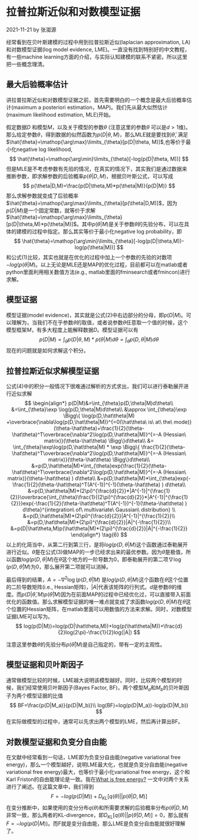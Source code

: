 # 拉普拉斯近似和对数模型证据

2021-11-21 by 张洳源

经常看到在贝叶斯建模的过程中用到拉普拉斯近似(laplacian approximation, LA)和对数模型证据(log model evidence, LME)。一直没有找到特别好的中文教程，有一些machine learning方面的介绍，与实际认知建模的联系不紧密。所以这里把一些概念理清。



## 最大后验概率估计

讲拉普拉斯近似和对数模型证据之前，首先需要明白的一个概念是最大后验概率估计(maximum a posteriori estimation，MAP)。我们先从最大似然估计(maximum likelihood estimation, MLE)开始。

假定数据$D$ 和模型$M$，以及关于模型的参数$\theta$ (注意这里的参数$\theta$ 可以是$d>1$维)。那么给定参数$\theta$，得到数据的似然函数为$p(D|\theta,M)$，那么MLE就是要找到$\hat{\theta}$, 满足$\hat{\theta}=\mathop{\arg\max}\limits_{\theta}[p(D|\theta, M)]$,也等价于最小化negative log likelihood,
$$
\hat{\theta}=\mathop{\arg\min}\limits_{\theta}[-log(p(D|\theta, M))]
$$
但是MLE是不考虑参数有先验的情况，在真实的情况下，其实我们是通过数据来推断参数，即求解参数的后验概率$p(\theta|D,M)$，根据贝叶斯公式，可以写成
$$
p(\theta|D,M)=\frac{p(D|\theta,M)*p(\theta|M)}{p(D|M)}
$$
那么求解参数就变成了后验概率$\hat{\theta}=\mathop{\arg\max}\limits_{\theta}[p(\theta|D,M)]$，因为$p(D|M)$是一个固定常数，就等价于求解$\hat{\theta}=\mathop{\arg\max}\limits_{\theta}[p(D|\theta,M)*p(\theta|M)]$。其中$p(\theta|M)$是关于参数$\theta$的先验分布，可以在具体的建模的过程中指定。那么其实等价于最小化negative log probability，即
$$
\hat{\theta}=\mathop{\arg\min}\limits_{\theta}[-log(p(D|\theta,M))-log(p(\theta|M))]
$$
和公式(1)比较，其实也就是在优化的过程中加上一个参数的先验的对数项 $-log(p(\theta|M)$。以上无论是MLE还是MAP的优化过程，目前都可以在matlab或者python里面利用相关数值方法(e.g., matlab里面的fminsearch或者fmincon)进行求解。



## 模型证据

模型证据(model evidence)，其实就是公式(2)中右边部分的分母，即$p(D|M)$。可以理解为，当我们不在乎参数$\theta$的取值，或者说参数$\theta$任意取一个值的时候，这个模型框架$M$，有多大程度上能解释数据$D$。模型证据可以有
$$
p(D|M)=\int_{\theta}p(D|\theta,M)*p(\theta|M)d\theta=\int_{\theta}p(D,\theta|M)d\theta
$$
现在的问题就是如何求解这个积分。



## 拉普拉斯近似求解模型证据

公式(4)中的积分一般情况下很难通过解析的方式求出，我们可以进行泰勒展开进行近似求解
$$
\begin{align*} 
p(D|M)&=\int_{\theta}p(D,\theta|M)d\theta\\ &=\int_{\theta}\exp \log(p(D,\theta|M)d\theta\\  &\approx \int_{\theta}\exp \Bigg\{ \log(p(D,\hat\theta|M) +\overbrace{\nabla\log(p(D,\hat\theta|M)}^{=0(\hat\theta\ is\ at\ the\ mode)}(\theta-\hat\theta)+\frac{1}{2}(\theta-\hat\theta)^T\overbrace{\nabla^2\log(p(D,\hat\theta|M)}^{=-A (Hessian\ matrix)}(\theta-\hat\theta) \Bigg\}d\theta\\  &= \int_{\theta}\exp\log(p(D,\hat\theta|M) * \exp \Bigg\{ \frac{1}{2}(\theta-\hat\theta)^T\overbrace{\nabla^2\log(p(D,\hat\theta|M)}^{=-A (Hessian\ matrix)}(\theta-\hat\theta) \Bigg\}d\theta\\  
&=p(D,\hat\theta|M)*\int_{\theta}exp(\frac{1}{2}(\theta-\hat\theta)^T\overbrace{\nabla^2\log(p(D,\hat\theta|M)}^{=-A (Hessian\ matrix)}(\theta-\hat\theta) ) d\theta\\
&=p(D,\hat\theta|M)*\int_{\theta}exp(-\frac{1}{2}(\theta-\hat\theta)^T(A^{-1})^{-1}(\theta-\hat\theta) ) d\theta\\
&=p(D,\hat\theta|M)*(2\pi)^{\frac{d}{2}}*|A^{-1}|^{\frac{1}{2}}\overbrace{\int_{\theta}\frac{1}{(2\pi)^{\frac{d}{2}}*|A^{-1}|^{\frac{1}{2}}}exp(-\frac{1}{2}(\theta-\hat\theta)^T(A^{-1})^{-1}(\theta-\hat\theta) ) d\theta}^{integration\ of\ multivariate\ Gaussian\ distribution} \\
&=p(D,\hat\theta|M)*(2\pi)^{\frac{d}{2}}|A^{-1}|^{\frac{1}{2}}\\  
&=p(D,\hat\theta|M)*(2\pi)^{\frac{d}{2}}|A|^{-\frac{1}{2}}\\  
&=p(D|\hat\theta,M)p(\hat\theta|M)*(2\pi)^{\frac{d}{2}}|A|^{-\frac{1}{2}}  
\end{align*} \tag{6}
$$
以上的化简当中，从第二行到第三行，是将$log(p(D,\theta|M)$这个函数通过泰勒展开进行近似。$\hat\theta$是在公式(3)做MAP的一步已经求出来的最优参数。因为$\hat\theta$是极值，所以函数$log(p(D,\theta|M)$在$\hat\theta$这个地方的一阶导数为0，即泰勒展开的第二项$\nabla\log(p(D,\hat\theta|M)$为0，那么展开第二项就可以消掉。

最后得到的结果，$A=-\nabla^2\log(p(D,\hat\theta|M)$ 是$log(p(D,\theta|M)$这个函数在$\hat\theta$这个位置的二阶导数矩阵(i.e., Hessian矩阵)，$|A|$代表该矩阵的行列式。$d$是参数$\theta$的维度。而$p(D|\hat\theta,M)p(\hat\theta|M)$因为在前面MAP的过程中已经优化过，可以直接带入前面优化的函数值。那么求解模型证据的唯一难点就变成了求函数$log(p(D,\theta|M)$在$\hat\theta$这个位置的Hessian矩阵，在matlab里面可以用数值的方法来求解。同时，对数模型证据LME可以写为。
$$
log(p(D|M))=log(p(D|\hat\theta,M))+log(p(\hat\theta|M))+\frac{d}{2}log(2\pi)-\frac{1}{2}log(|A|)
$$

注意这里参数$\theta$的先验分布$p(\hat\theta|M)$是自己指定的，带有一定的主观性。

## 模型证据和贝叶斯因子

通常做模型比较的时候，LME越大说明该模型越好。同时，比较两个模型的时候，我们经常使用贝叶斯因子(Bayes Factor, BF)，两个模型$M_a$和$M_b$的贝叶斯因子为两个模型证据的比值
$$
BF=\frac{p(D|M_a)}{p(D|M_b)}\\
log(BF)=log(p(D|M_a))-log(p(D|M_b))
$$
在实际做模型的过程中，通常可以先求出两个模型的LME，然后再计算出BF。



## 对数模型证据和负变分自由能

在文献中经常看到一句话，LME即为负变分自由能(negative variational free energy)，那么一个模型越好，说明LME最大化，也就是负变分自由能(negative variational free energy)最大，也等价于最小化variational free energy，这个和Karl Friston的自由能理论是一致。我在[What is free energy?](./freeenergy.html) 一文中对两个关系进行了阐述。在这篇文章中，我们得到
$$
F=-log(p(D|M))+D_{KL}[q(\theta)||p(\theta|D,M)]
$$
在变分推断中，如果使用的变分分布$q(\theta)$和所需要求解的后验概率分布$p(\theta|D,M)$非常一致，那么两者的KL-divergence，即$D_{KL}[q(\theta)||p(\theta|D,M)]=0$，那么就有$F=-log(p(D|M))$。而F就是变分自由能，那么LME是负变分自由能就很好理解了。

